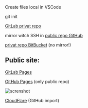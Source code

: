 Create files local in VSCode

git init

[GitLab privat repo](https://gitlab.com/ErrorHorror/test)

mirror witch SSH in [public repo GitHub](https://github.com/NikosColev/ErrorHorror)

[privat repo BitBucket](https://bitbucket.org/WoogieNC/test/src/master/) (no mirror!)

## Public site:

[GitLab Pages](https://errorhorror.gitlab.io/test/)

[GitHub Pages](https://nikoscolev.github.io/ErrorHorror/) (only public repo)

![screnshot](https://i.imgur.com/vxqgqJq.png)

[CloudFlare](https://errorhorror.pages.dev/) (GitHub import)





